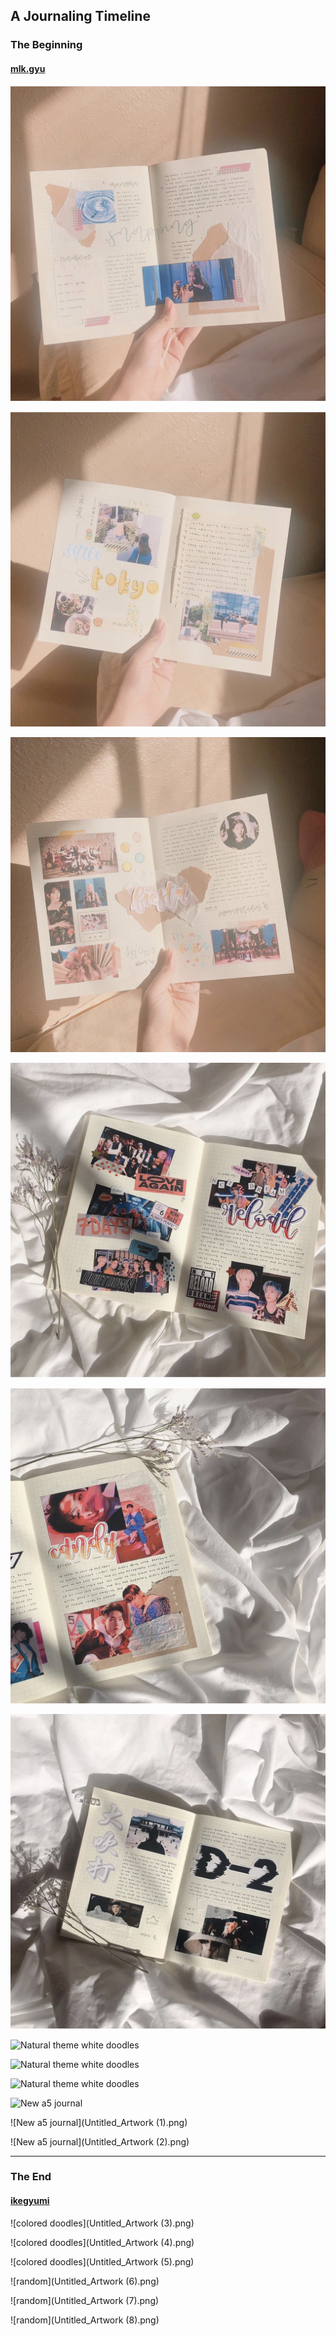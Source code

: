 ## A Journaling Timeline

### The Beginning
#### [mlk.gyu](https://www.instagram.com/mlk.gyu/)

![Pink theme](IMG_9971.jpg) 

![Pink theme](IMG_9970.jpg) 

![Pink theme](IMG_9969.jpg) 

![White theme](IMG_9972.jpg) 

![White theme](IMG_9974.jpg) 

![White theme](IMG_9976.jpg) 

![Natural theme white doodles](Summer_Playlist.png) 

![Natural theme white doodles](Monster.png) 

![Natural theme white doodles](Boom.png) 

![New a5 journal](Untitled_Artwork.png) 

![New a5 journal](Untitled_Artwork (1).png) 

![New a5 journal](Untitled_Artwork (2).png) 

______________________________________________________________________________________________________________________________________________________

### The End
#### [ikegyumi](https://www.instagram.com/ikegyumi/)

![colored doodles](Untitled_Artwork (3).png) 

![colored doodles](Untitled_Artwork (4).png) 

![colored doodles](Untitled_Artwork (5).png) 

![random](Untitled_Artwork (6).png) 

![random](Untitled_Artwork (7).png) 

![random](Untitled_Artwork (8).png) 
